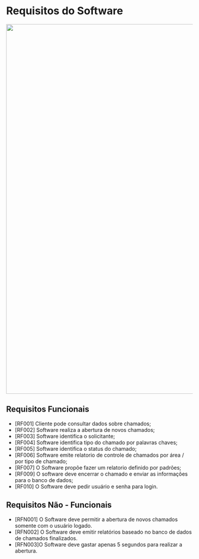 # Requisitos do Software

<img src= "https://i.ytimg.com/vi/V74qIKo-OqI/maxresdefault.jpg" width="1000px" /> 


## Requisitos Funcionais 

* [RF001] Cliente pode consultar dados sobre chamados;
* [RF002] Software realiza a abertura de novos chamados;
* [RF003] Software identifica o solicitante;
* [RF004] Software identifica tipo do chamado por palavras chaves;
* [RF005] Software identifica o status do chamado;
* [RF006] Software emite relatorio de controle de chamados por área / por tipo de chamado;
* [RF007] O Software propõe fazer um relatorio definido por padrões;
* [RF009] O software deve encerrar o chamado e enviar as informações para o banco de dados;
* [RF010] O Software deve pedir usuário e senha para login.

## Requisitos Não - Funcionais 

* [RFN001] O Software deve permitir a abertura de novos chamados somente com o usuário logado.
* [RFN002] O Software deve emitir relatórios baseado no banco de dados de chamados finalizados.
* [RFN003]O Software deve gastar apenas 5 segundos para realizar a abertura. 



